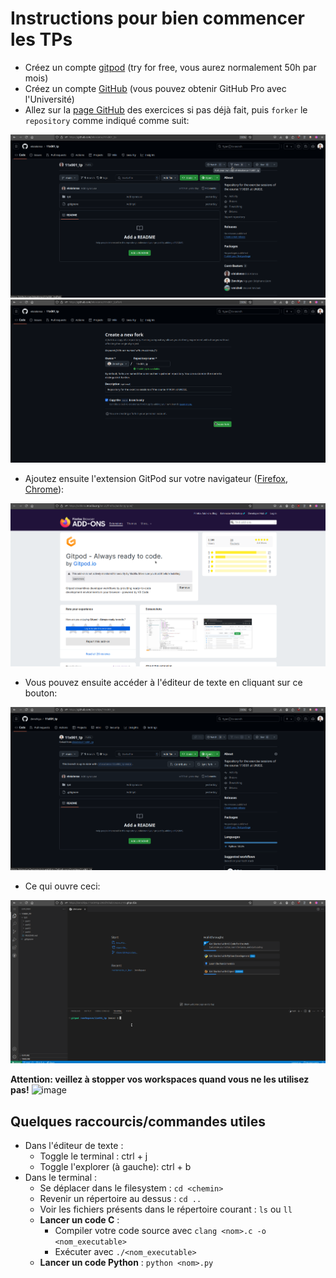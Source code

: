 # Instructions pour bien commencer les TPs

- Créez un compte [gitpod](https://www.gitpod.io/) (try for free, vous aurez normalement 50h par mois)
- Créez un compte [GitHub](https://github.com/) (vous pouvez obtenir GitHub Pro avec l'Université)
- Allez sur la [page GitHub](https://github.com/eloialonso/11x001_tp) des exercices si pas déjà fait, puis `forker` le `repository` comme indiqué comme suit:

![](./images/fork_1.png)
![](./images/fork_2.png)

- Ajoutez ensuite l'extension GitPod sur votre navigateur ([Firefox](https://addons.mozilla.org/en-US/firefox/addon/gitpod/), [Chrome](https://chromewebstore.google.com/detail/gitpod/dodmmooeoklaejobgleioelladacbeki?hl=fr)):

![](./images/addon.png)

- Vous pouvez ensuite accéder à l'éditeur de texte en cliquant sur ce bouton:

![](./images/open_gitpod_with_addon.png)

- Ce qui ouvre ceci:

![](./images/resulting_screen.png)

**Attention: veillez à stopper vos workspaces quand vous ne les utilisez pas!**
![image](https://github.com/user-attachments/assets/382c055f-1c85-49ca-82b2-c1fb661a9fc5)


## Quelques raccourcis/commandes utiles

- Dans l'éditeur de texte :
    - Toggle le terminal : ctrl + j
    - Toggle l'explorer (à gauche): ctrl + b
- Dans le terminal :
    - Se déplacer dans le filesystem : `cd <chemin>`
    - Revenir un répertoire au dessus : `cd ..`
    - Voir les fichiers présents dans le répertoire courant : `ls` ou `ll`
    - **Lancer un code C** :
        - Compiler votre code source avec `clang <nom>.c -o <nom_executable>`
        - Exécuter avec `./<nom_executable>`
    - **Lancer un code Python** : `python <nom>.py`
